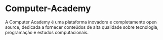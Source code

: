# Computer-Academy
A Computer Academy é uma plataforma inovadora e completamente open source, dedicada a fornecer conteúdos de alta qualidade sobre tecnologia, programação e estudos computacionais. 
